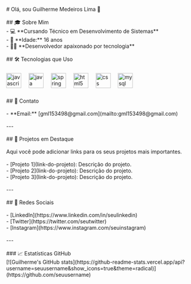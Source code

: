 <p align="left"># Olá, sou Guilherme Medeiros Lima 👋<br><br>## 🎓 Sobre Mim<br>- 💻 **Cursando Técnico em Desenvolvimento de Sistemas**<br>- 🏫 **Idade:** 16 anos<br>- 🧑‍💻 **Desenvolvedor apaixonado por tecnologia**<br><br>## 🛠️ Tecnologias que Uso</p>

###

<div align="left">
  <img src="https://cdn.jsdelivr.net/gh/devicons/devicon/icons/javascript/javascript-original.svg" height="40" alt="javascript logo"  />
  <img width="12" />
  <img src="https://cdn.jsdelivr.net/gh/devicons/devicon/icons/java/java-original.svg" height="40" alt="java logo"  />
  <img width="12" />
  <img src="https://cdn.jsdelivr.net/gh/devicons/devicon/icons/spring/spring-original.svg" height="40" alt="spring logo"  />
  <img width="12" />
  <img src="https://cdn.jsdelivr.net/gh/devicons/devicon/icons/html5/html5-original.svg" height="40" alt="html5 logo"  />
  <img width="12" />
  <img src="https://cdn.jsdelivr.net/gh/devicons/devicon/icons/css3/css3-original.svg" height="40" alt="css logo"  />
  <img width="12" />
  <img src="https://cdn.jsdelivr.net/gh/devicons/devicon/icons/mysql/mysql-original.svg" height="40" alt="mysql logo"  />
</div>

###

<p align="left">## 📧 Contato<br><br>- **Email:** [gml153498@gmail.com](mailto:gml153498@gmail.com)<br><br>---<br><br>## 🚀 Projetos em Destaque<br><br>Aqui você pode adicionar links para os seus projetos mais importantes.<br><br>- [Projeto 1](link-do-projeto): Descrição do projeto.<br>- [Projeto 2](link-do-projeto): Descrição do projeto.<br>- [Projeto 3](link-do-projeto): Descrição do projeto.<br><br>---<br><br>## 🔗 Redes Sociais<br><br>- [LinkedIn](https://www.linkedin.com/in/seulinkedin)<br>- [Twitter](https://twitter.com/seutwitter)<br>- [Instagram](https://www.instagram.com/seuinstagram)<br><br>---<br><br>
### 📈 Estatísticas GitHub<br>[![Guilherme's GitHub stats](https://github-readme-stats.vercel.app/api?username=seuusername&show_icons=true&theme=radical)](https://github.com/seuusername)</p>

###
